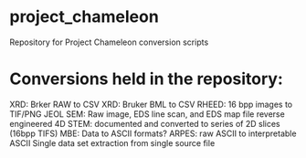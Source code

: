 # project_chameleon
Repository for Project Chameleon conversion scripts

# Conversions held in the repository:
XRD: Brker RAW to CSV
XRD: Bruker BML to CSV
RHEED: 16 bpp images to TIF/PNG
JEOL SEM: Raw image, EDS line scan, and EDS map file reverse engineered
4D STEM: documented and converted to series of 2D slices (16bpp TIFS)
MBE: Data to ASCII formats?
ARPES: raw ASCII to interpretable ASCII
Single data set extraction from single source file

